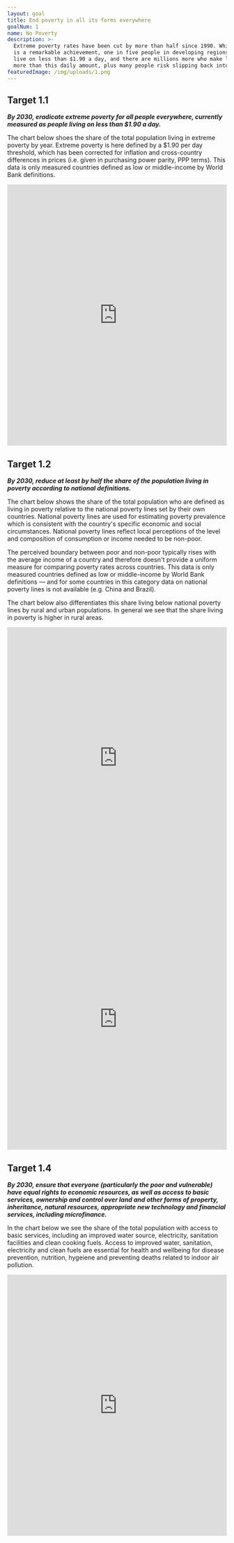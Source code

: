 ```yaml
---
layout: goal
title: End poverty in all its forms everywhere
goalNum: 1
name: No Poverty
description: >-
  Extreme poverty rates have been cut by more than half since 1990. While this
  is a remarkable achievement, one in five people in developing regions still
  live on less than $1.90 a day, and there are millions more who make little
  more than this daily amount, plus many people risk slipping back into poverty.
featuredImage: /img/uploads/1.png
---
```

## Target 1.1

**_By 2030, eradicate extreme poverty for all people everywhere, currently measured as people living on less than $1.90 a day._**

The chart below shoes the share of the total population living in extreme poverty by year. Extreme poverty is here defined by a $1.90 per day threshold, which has been corrected for inflation and cross-country differences in prices (i.e. given in purchasing power parity, PPP terms). This data is only measured countries defined as low or middle-income by World Bank definitions.

<iframe src="https://ourworldindata.org/grapher/share-of-the-population-living-in-extreme-poverty?tab=map" style="width: 100%; height: 600px; border: 0px none;"></iframe>

## **Target 1.2**

**_By 2030, reduce at least by half the share of the population living in poverty according to national definitions._**

The chart below shows the share of the total population who are defined as living in poverty relative to the national poverty lines set by their own countries. National poverty lines are used for estimating poverty prevalence which is consistent with the country's specific economic and social circumstances. National poverty lines reflect local perceptions of the level and composition of consumption or income needed to be non-poor. 

The perceived boundary between poor and non-poor typically rises with the average income of a country and therefore doesn't provide a uniform measure for comparing poverty rates across countries. This data is only measured countries defined as low or middle-income by World Bank definitions — and for some countries in this category data on national poverty lines is not available (e.g. China and Brazil).

The chart below also differentiates this share living below national poverty lines by rural and urban populations. In general we see that the share living in poverty is higher in rural areas.

<iframe src="https://ourworldindata.org/grapher/share-of-population-living-in-poverty-by-national-poverty-lines?tab=map" style="width: 100%; height: 600px; border: 0px none;"></iframe><iframe src="https://ourworldindata.org/grapher/urban-and-rural-poverty-by-national-poverty-lines?tab=map" style="width: 100%; height: 600px; border: 0px none;"></iframe>

## Target 1.4

_**By 2030, ensure that everyone (particularly the poor and vulnerable) have equal rights to economic resources, as well as access to basic services, ownership and control over land and other forms of property, inheritance, natural resources, appropriate new technology and financial services, including microfinance.**_

In the chart below we see the share of the total population with access to basic services, including an improved water source, electricity, sanitation facilities and clean cooking fuels. Access to improved water, sanitation, electricity and clean fuels are essential for health and wellbeing for disease prevention, nutrition, hygeiene and preventing deaths related to indoor air pollution. 

<iframe src="https://ourworldindata.org/grapher/share-of-population-with-access-to-basic-infrastructure-services?country=WLD" style="width: 100%; height: 600px; border: 0px none;"></iframe>
